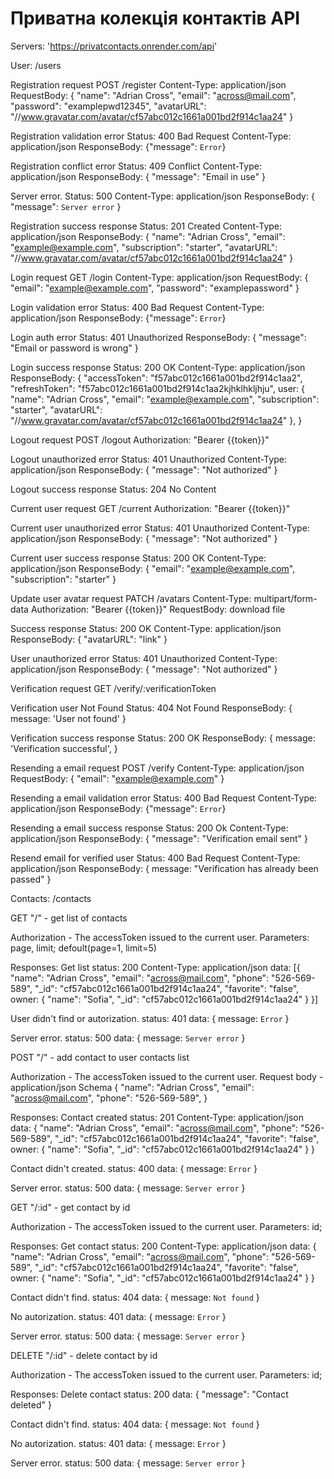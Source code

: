 <h1>Приватна колекція контактів API</h1>


Servers: 'https://privatcontacts.onrender.com/api'

User: /users

Registration request
POST /register
Content-Type: application/json
RequestBody: {
"name": "Adrian Cross",
"email": "across@mail.com",
"password": "examplepwd12345",
"avatarURL": "//www.gravatar.com/avatar/cf57abc012c1661a001bd2f914c1aa24"
}

Registration validation error
Status: 400 Bad Request
Content-Type: application/json
ResponseBody: {"message": `Error`}

Registration conflict error
Status: 409 Conflict
Content-Type: application/json
ResponseBody: {
  "message": "Email in use"
}

Server error.
Status: 500
Content-Type: application/json
ResponseBody: {
  "message": `Server error`
}

Registration success response
Status: 201 Created
Content-Type: application/json
ResponseBody: {
    "name": "Adrian Cross",
    "email": "example@example.com",
    "subscription": "starter",
    "avatarURL": "//www.gravatar.com/avatar/cf57abc012c1661a001bd2f914c1aa24"
}



Login request
GET /login
Content-Type: application/json
RequestBody: {
  "email": "example@example.com",
  "password": "examplepassword"
}

Login validation error
Status: 400 Bad Request
Content-Type: application/json
ResponseBody: {"message": `Error`}

Login auth error
Status: 401 Unauthorized
ResponseBody: {
  "message": "Email or password is wrong"
}

Login success response
Status: 200 OK
Content-Type: application/json
ResponseBody: {
    "accessToken": "f57abc012c1661a001bd2f914c1aa2",
    "refreshToken": "f57abc012c1661a001bd2f914c1aa2kjhklhkljhju",
    user: {
    "name": "Adrian Cross",
    "email": "example@example.com",
    "subscription": "starter",
    "avatarURL": "//www.gravatar.com/avatar/cf57abc012c1661a001bd2f914c1aa24"
    },
  }


Logout request
POST /logout
Authorization: "Bearer {{token}}"

Logout unauthorized error
Status: 401 Unauthorized
Content-Type: application/json
ResponseBody: {
  "message": "Not authorized"
}

Logout success response
Status: 204 No Content


Current user request
GET /current
Authorization: "Bearer {{token}}"

Current user unauthorized error
Status: 401 Unauthorized
Content-Type: application/json
ResponseBody: {
  "message": "Not authorized"
}

Current user success response
Status: 200 OK
Content-Type: application/json
ResponseBody: {
  "email": "example@example.com",
  "subscription": "starter"
}


Update user avatar request
PATCH /avatars
Content-Type: multipart/form-data
Authorization: "Bearer {{token}}"
RequestBody: download file

Success response
Status: 200 OK
Content-Type: application/json
ResponseBody: {
  "avatarURL": "link"
}

User unauthorized error
Status: 401 Unauthorized
Content-Type: application/json
ResponseBody: {
  "message": "Not authorized"
}


Verification request
GET /verify/:verificationToken

Verification user Not Found
Status: 404 Not Found
ResponseBody: {
  message: 'User not found'
}

Verification success response
Status: 200 OK
ResponseBody: {
  message: 'Verification successful',
}


Resending a email request
POST /verify
Content-Type: application/json
RequestBody: {
  "email": "example@example.com"
}

Resending a email validation error
Status: 400 Bad Request
Content-Type: application/json
ResponseBody: {"message": `Error`}

Resending a email success response
Status: 200 Ok
Content-Type: application/json
ResponseBody: {
  "message": "Verification email sent"
}

Resend email for verified user
Status: 400 Bad Request
Content-Type: application/json
ResponseBody: {
  message: "Verification has already been passed"
}


Contacts: /contacts

GET "/" - get list of contacts

Authorization - The accessToken issued to the current user.
Parameters: page, limit; defoult(page=1, limit=5)

Responses:
Get list
status: 200
Content-Type: application/json
data: [{
"name": "Adrian Cross",
"email": "across@mail.com",
"phone": "526-569-589",
"_id": "cf57abc012c1661a001bd2f914c1aa24",
"favorite": "false",
  owner: {
    "name": "Sofia",
    "_id": "cf57abc012c1661a001bd2f914c1aa24"
  }
}]

User didn't find or autorization.
status: 401
data: {
     message: `Error` 
}

Server error.
status: 500
data: {
     message: `Server error` 
}


POST "/" - add contact to user contacts list

Authorization - The accessToken issued to the current user.
Request body - application/json
Schema
{
"name": "Adrian Cross",
"email": "across@mail.com",
"phone": "526-569-589",
}

Responses:
Contact created
status: 201
Content-Type: application/json
data: {
"name": "Adrian Cross",
"email": "across@mail.com",
"phone": "526-569-589",
"_id": "cf57abc012c1661a001bd2f914c1aa24",
"favorite": "false",
  owner: {
    "name": "Sofia",
    "_id": "cf57abc012c1661a001bd2f914c1aa24"
  }
}

Contact didn't created.
status: 400
data: {
     message: `Error` 
}

Server error.
status: 500
data: {
     message: `Server error` 
}


GET "/:id" - get contact by id

Authorization - The accessToken issued to the current user.
Parameters: id;

Responses:
Get contact
status: 200
Content-Type: application/json
data: {
"name": "Adrian Cross",
"email": "across@mail.com",
"phone": "526-569-589",
"_id": "cf57abc012c1661a001bd2f914c1aa24",
"favorite": "false",
  owner: {
    "name": "Sofia",
    "_id": "cf57abc012c1661a001bd2f914c1aa24"
  }
}

Contact didn't find.
status: 404
data: {
     message: `Not found` 
}

No autorization.
status: 401
data: {
     message: `Error` 
}

Server error.
status: 500
data: {
     message: `Server error` 
}


DELETE "/:id" - delete contact by id

Authorization - The accessToken issued to the current user.
Parameters: id;

Responses:
Delete contact
status: 200
data: {
"message": "Contact deleted"
}

Contact didn't find.
status: 404
data: {
     message: `Not found` 
}

No autorization.
status: 401
data: {
     message: `Error` 
}

Server error.
status: 500
data: {
     message: `Server error` 
}
